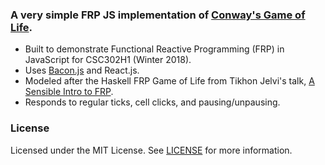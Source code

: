### A very simple FRP JS implementation of [Conway's Game of Life](https://en.wikipedia.org/wiki/Conway's_Game_of_Life).
- Built to demonstrate Functional Reactive Programming (FRP) in JavaScript for CSC302H1 (Winter 2018).
- Uses [Bacon.js](https://github.com/baconjs/bacon.js) and React.js.
- Modeled after the Haskell FRP Game of Life from Tikhon Jelvi's talk, [A Sensible Intro to FRP](https://begriffs.com/posts/2016-07-27-tikhon-on-frp.html).
- Responds to regular ticks, cell clicks, and pausing/unpausing.

### License
Licensed under the MIT License. See [LICENSE](LICENSE) for more information.
